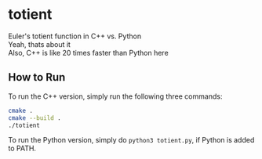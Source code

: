 # totient

Euler's totient function in C++ vs. Python  
Yeah, thats about it  
Also, C++ is like 20 times faster than Python here

## How to Run

To run the C++ version, simply run the following three commands:

```bash
cmake .
cmake --build .
./totient
```

To run the Python version, simply do `python3 totient.py`, if Python is added to PATH.
